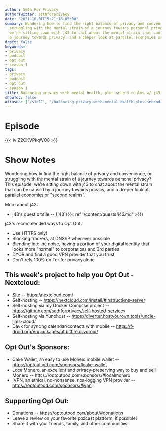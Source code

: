 ```yaml
---
author: Seth For Privacy
authorTwitter: sethforprivacy
date: "2021-10-31T15:21:18-05:00"
summary: Wondering how to find the right balance of privacy and convenience, or
  struggling with the mental strain of a journey towards personal privacy? This episode,
  we're sitting down with j43 to chat about the mental strain that can be caused by
  a journey towards privacy, and a deeper look at parallel economies or second realms.
draft: false
keywords:
- privacy
- podcast
- opt out
- season 1
tags:
- privacy
- podcast
- opt out
- season 1
title: Balancing privacy with mental health, plus second realms w/ j43
showToc: false
aliases: ["/s1e12", "/balancing-privacy-with-mental-health-plus-second-realms-w-j43"]
---
```


# Episode

<div id="buzzsprout-player-9457016"></div><script src="https://www.buzzsprout.com/1790481/9457016-balancing-privacy-with-mental-health-plus-second-realms-w-j43.js?container_id=buzzsprout-player-9457016&player=small" type="text/javascript" charset="utf-8"></script>

{{< iv Z2CKVPkqWO8 >}}

# Show Notes

Wondering how to find the right balance of privacy and convenience, or struggling with the mental strain of a journey towards personal privacy? This episode, we're sitting down with j43 to chat about the mental strain that can be caused by a journey towards privacy, and a deeper look at parallel economies or "second realms".

More about j43:

- j43's guest profile -- [j43]({{< ref "/content/guests/j43.md" >}})

j43's recommended ways to Opt Out:

- Use HTTPS only!
- Blocking trackers, at DNS/IP whenever possible
- Blending into the noise, having a portion of your digital identity that looks more "normal" to corporations and 3rd parties
- DYOR and find a good VPN provider that you trust
- Don't rely 100% on Tor for privacy alone

## This week's project to help you Opt Out - Nextcloud:

- Site -- https://nextcloud.com/
- Self-hosting -- https://nextcloud.com/install/#instructions-server
- Self-hosting via my Docker Compose project -- https://github.com/sethforprivacy/self-hosted-services
- Self-hosting via Yunohost -- https://diverter.hostyourown.tools/uncle-jims-cloud/
- Davx for syncing calendar/contacts with mobile -- https://f-droid.org/en/packages/at.bitfire.davdroid/

## Opt Out's Sponsors:

- Cake Wallet, an easy to use Monero mobile wallet -- https://optoutpod.com/sponsors/#cake-wallet
- LocalMonero, an excellent and privacy-preserving way to buy and sell Monero -- https://optoutpod.com/sponsors/#localmonero
- IVPN, an ethical, no-nonsense, non-logging VPN provider -- https://optoutpod.com/sponsors/#ivpn

## Supporting Opt Out:

- Donations -- https://optoutpod.com/about/#donations
- Leave a review on your favorite podcast platform, if possible!
- Share it with your friends, family, and other communities!
